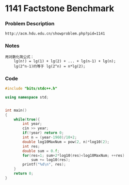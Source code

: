 # 1141 Factstone Benchmark

### **Problem Description**

```
http://acm.hdu.edu.cn/showproblem.php?pid=1141
```

### Notes

```
用对数化简公式：
	lg(n!) = lg(1) + lg(2) + ... + lg(n-1) + lg(n);
	lg(2^n-1)约等于 lg(2^n) = n*lg(2);
```

### Code

```c++
#include "bits/stdc++.h"

using namespace std;


int main()
{
    while(true){
        int year;
        cin >> year;
        if(!year) return 0;
        int n = (year-1960)/10+2;
        double log10MaxNum = pow(2, n)*log10(2);
        int res;
        double sum = 0.f;
        for(res=1; sum+2*log10(res)<log10MaxNum; ++res)
            sum += log10(res);
        printf("%d\n", res);
    }
    return 0;
}
```

